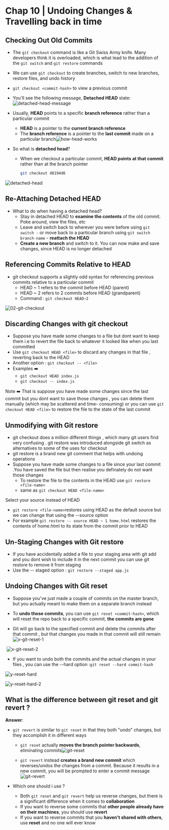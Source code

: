 # Chap 10 | Undoing Changes & Travelling back in time 

## Checking Out Old Commits 

- The `git checkout` command is like a Git Swiss Army knife. Many developers think it is overloaded, which is what lead to the addition of the `git switch` and `git restore` commands
- We can use `git checkout` to create branches, switch to new branches, restore files, and undo history
- `git checkout <commit-hash>` to view a previous commit
- You'll see the following message, **Detached HEAD** state:![detached-head-message](../Assets/detached-head-message.png)

- Usually, **HEAD** points to a specific **branch reference** rather than a particular commit
  - **HEAD** is a pointer to the **current branch reference**
  - The **branch reference** is a pointer to the **last commit** made on a particular branch![how-head-works](../Assets/how-head-works.png)

- So what is **detached head**?

  - When we checkout a particular commit, **HEAD points at that commit** rather than at the branch pointer

    ```bash
    git checkout d8194d6
    ```

![detached-head](../Assets/detached-head.png)

## Re-Attaching Detached HEAD

- What to do when having a detached head?
  - Stay in detached HEAD to **examine the contents** of the old commit. Poke around, view the files, etc
  - Leave and switch back to wherever you were before using  `git switch -` or move back to a particular branch using `git switch branch-name` - **reattach the HEAD**
  - **Create a new branch** and switch to it. You can now make and save changes, since HEAD is no longer detached

## Referencing Commits Relative to HEAD 

- git checkout supports a slightly odd syntax for referencing previous commits relative to a particular commit 
  - HEAD ~ 1 refers to the commit before HEAD (parent)
  - HEAD ~ 2 refers to 2 commits before HEAD (grandparent)
  - Command : `git checkout HEAD~2`

![02-git-checkout](../Assets/02-git-checkout.png)

## Discarding Changes with git checkout

- Suppose you have made some changes to a file but dont want to keep them i.e to revert the file back to whatever it looked like when you last committed 
- Use `git checkout HEAD <file>` to discard any changes in that file , reverting back to the HEAD 
- Another option : `git checkout -- <file>`
- Examples ➡️ 
  - `git checkout HEAD index.js`
  - `git checkout -- index.js`

Note ➡️ That is suppose you have made some changes since the last commit but you dont want to save those changes , you can delete them manually (which may be scattered and time- consuming) or you can use `git checkout HEAD <file>` to restore the file to the state of the last commit

## Unmodifying with Git restore 

- git checkout does a million different things , which many git users find very confusing . git restore was introduced alongside git switch as alternatives to some of the uses for checkout 
- git restore is a brand new git comment that helps with undoing operations 
- Suppose you have made some changes to a file since your last commit .You have saved the file but then realise you definately do not want those changes 
  - To restore the file to the contents in the HEAD use `git restore <file-name>`
  - same as `git checkout HEAD <file-name>`

Select your source instead of HEAD 

-  `git restore <file-name>`restores using HEAD as the default source but we can change that using the --source option
- For example `git restore -- source HEAD ~ 1 home.html` restores the contents of home.html to its state from the commit prior to HEAD 

## Un-Staging Changes with Git restore 

- If you have accidentally added a file to your staging area with git add and you dont wish to include it in the next commit you can use git restore to remove it from staging
- Use the -- staged option : `git restore --staged app.js`

## Undoing Changes with Git reset 

- Suppose you've just made a couple of commits on the master branch, but you actually meant to make them on a separate branch instead

- To **undo those commits**, you can use `git reset <commit-hash>`, which will reset the repo back to a specific commit, **the commits are gone**
- Git will go back to the specified commit and delete the commits after that commit , but that changes you made in that commit will still remain ![x-git-reset-1](../Assets/x-git-reset-1.png)

​		![x-git-reset-2](../Assets/x-git-reset-2.png)

 

- If you want to undo both the commits and the actual changes in your files , you can use the --hard option :`git reset --hard commit-hash`

![y-reset-hard](../Assets/y-reset-hard.png)

![y-reset-hard-2](../Assets/y-reset-hard-2.png)

## What is the difference between git reset and git revert ? 

**Answer**:

- `git revert` is similar to `git reset` in that they both "undo" changes, but they accomplish it in different ways

  - `git reset` actually **moves the branch pointer backwards**, eliminating commits![git-reset](../Assets/git-reset.png)

  - `git revert` instead **creates a brand new commit** which reverses/undos the changes from a commit. Because it results in a new commit, you will be prompted to enter a commit message![git-revert](../Assets/git-revert.png)

- Which one should i use ? 
  - Both `git reset` and `git revert` help us reverse changes, but there is a significant difference when it comes to **collaboration**
  - If you want to reverse some commits that **other people already have on their machines**, you should use **revert**
  - If you want to reverse commits that you **haven't shared with others**, use **reset** and no one will ever know

